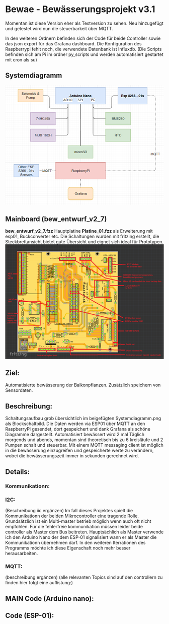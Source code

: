 # Bewae - Bewässerungsprojekt v3.1
Momentan ist diese Version eher als Testversion zu sehen. Neu hinzugefügt und getestet wird nun die steuerbarkeit über MQTT.

In den weiteren Ordnern befinden sich der Code für beide Controller sowie das json export für das Grafana dashboard. Die Konfiguration des Raspberrypi fehlt noch, die verwendete Datenbank ist Influxdb. (Die Scripts befinden sich am Pi im ordner py_scripts und werden automatisiert gestartet mit cron als su)

## Systemdiagramm
![System](/Systemdiagramm.png "Systemdiagramm")

## Mainboard (bew_entwurf_v2_7)
**bew_entwurf_v2_7.fzz** Hauptplatine
**Platine_01.fzz** als Erweiterung mit esp01, Buckconverter etc.
Die Schaltungen wurden mit fritzing erstellt, die Steckbrettansicht bietet gute Übersicht und eignet sich ideal für Prototypen.
![Main PCB](/bewae_v3_1.png "Main board")

## Ziel:
Automatisierte bewässerung der Balkonpflanzen. Zusätzlich speichern von Sensordaten.

## Beschreibung:
Schaltungsaufbau grob übersichtlich im beigefügten Systemdiagramm.png als Blockschaltbild. Die Daten werden via ESP01 über MQTT an den RaspberryPi gesendet, dort gespeichert und dank Grafana als schöne Diagramme dargestellt.
 Automatisiert bewässert wird 2 mal Täglich morgends und abends, momentan sind theoretisch bis zu 6 kreisläufe und 2 Pumpen schalt und steuerbar. Mit einem MQTT messaging client ist möglich in die bewässerung einzugreifen und gespeicherte werte zu verändern, wobei die bewässerungszeit immer in sekunden gerechnet wird.

## Details:
### Kommunikationn:
### I2C:
(Beschreibung iic ergänzen)
Im fall dieses Projektes spielt die Kommunikationn der beiden Mikrocontroller eine tragende Rolle. Grundsätzlich ist ein Multi-master betrieb möglich wenn auch oft nicht empfohlen. Für die fehlerfreie kommunikation müssen leider beide controller als Master dem Bus beitreten. Hauptsächlich als Master verwende ich den Arduino Nano der dem ESP-01 signalisiert wann er als Master die Kommunikationn übernehmen darf. In den weiteren Iterrationen des Programms möchte ich diese Eigenschaft noch mehr besser herausarbeiten.

### MQTT:
(beschreibung ergänzen)
(alle relevanten Topics sind auf den controllern zu finden hier folgt eine auflistung:)

## MAIN Code (Arduino nano):

## Code (ESP-01):
